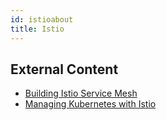 ```yaml
---
id: istioabout
title: Istio
---
```


## External Content

* [Building Istio Service Mesh](https://developer.ibm.com/components/istio/patterns/building-istio-service-mesh-for-microservices-app-on-kubernetes)
* [Managing Kubernetes with Istio](https://video.ibm.com/recorded/127934389)